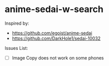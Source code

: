 # anime-sedai-w-search

Inspired by:
- https://github.com/egoist/anime-sedai
- https://github.com/DarkHole1/sedai-10032

Issues List:
- [ ] Image Copy does not work on some phones
